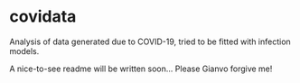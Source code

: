 # covidata
Analysis of data generated due to COVID-19, tried to be fitted with infection models.

A nice-to-see readme will be written soon... Please Gianvo forgive me!
